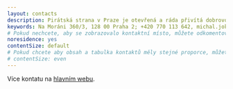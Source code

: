 ```yaml
---
layout: contacts
description: Pirátská strana v Praze je otevřená a ráda přivítá dobrovolníky a odpoví na dotazy kritiků.
keywords: Na Moráni 360/3, 128 00 Praha 2; +420 770 113 642, michal.jokes@pirati.cz
# Pokud nechcete, aby se zobrazovalo kontaktní místo, můžete odkomentovat následující řádek:
noresidence: yes
contentSize: default
# Pokud chcete aby obsah a tabulka kontaktů měly stejné proporce, můžete použít:
# contentSize: even
---
```


Více kontatu na [hlavním webu](https://www.pirati.cz/kontakt/).
